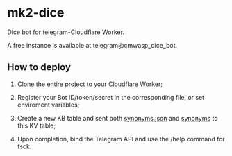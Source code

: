 # mk2-dice
Dice bot for telegram-Cloudflare Worker.

A free instance is available at telegram@cmwasp_dice_bot.

## How to deploy
1. Clone the entire project to your Cloudflare Worker;

2. Register your Bot ID/token/secret in the corresponding file, or set enviroment variables;

3. Create a new KB table and sent both [synonyms.json](sympotms.json) and [synonyms](./synonyms.json) to this KV table;

4. Upon completion, bind the Telegram API and use the /help command for fsck.